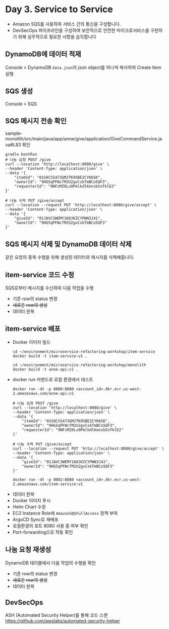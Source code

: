 # Day 3. Service to Service
- Amazon SQS를 사용하여 서비스 간의 통신을 구성합니다.
- DevSecOps 파이프라인을 구성하여 보안적으로 안전한 마이크로서비스를 구현하기 위해 실무적으로 필요한 사항을 습득합니다

## DynamoDB에 데이터 적재
Console > DynamoDB
`data.json`의 json object를 하나씩 복사하여 Create Item 실행

## SQS 생성
Console > SQS

## SQS 메시지 전송 확인
sample-monolith/src/main/java/app/anne/give/application/GiveCommandService.java#L83 확인

```
gradle bootRun
# 나눔 요청 POST /give
curl --location 'http://localhost:8080/give' \
--header 'Content-Type: application/json' \
--data '{
    "itemId": "01G9CS5473GMJTK9SBE2CYK65K",
    "ownerId": "9HG5qPFWcfM2U2gvCskTmBCo5QF3",
    "requesterId": "9NFzMZ0Lu9PmlkdlKensbSnTklE2"
}'

# 나눔 수락 PUT /give/accept
curl --location --request PUT 'http://localhost:8080/give/accept' \
--header 'Content-Type: application/json' \
--data '{
    "giveId": "01JAVC3WEMY160JKZCYPWN3J41",
    "ownerId": "9HG5qPFWcfM2U2gvCskTmBCo5QF3"
}'
```

## SQS 메시지 삭제 및 DynamoDB 데이터 삭제
같은 요청의 중복 수행을 위해 생성된 데이터와 메시지를 삭제해줍니다.

## item-service 코드 수정
SQS로부터 메시지를 수신하여 다음 작업을 수행
- 기존 row의 status 변경
- ~~새로운 row의 생성~~
- 데이터 원복

## item-service 배포
- Docker 이미지 빌드
  ```
  cd ~/environment/microservice-refactoring-workshop/item-service
  docker build -t item-service:v1 .

  cd ~/environment/microservice-refactoring-workshop/monolith
  docker build -t anne-api:v1 .
  ```
- docker run 커맨드로 로컬 환경에서 테스트
  ```
  docker run -dt -p 8080:8080 <account_id>.dkr.ecr.us-west-2.amazonaws.com/anne-api:v1

  # 나눔 요청 POST /give
  curl --location 'http://localhost:8080/give' \
  --header 'Content-Type: application/json' \
  --data '{
      "itemId": "01G9CS5473GMJTK9SBE2CYK65K",
      "ownerId": "9HG5qPFWcfM2U2gvCskTmBCo5QF3",
      "requesterId": "9NFzMZ0Lu9PmlkdlKensbSnTklE2"
  }'
    
  # 나눔 수락 PUT /give/accept
  curl --location --request PUT 'http://localhost:8080/give/accept' \
  --header 'Content-Type: application/json' \
  --data '{
      "giveId": "01JAVC3WEMY160JKZCYPWN3J41",
      "ownerId": "9HG5qPFWcfM2U2gvCskTmBCo5QF3"
  }'

  docker run -dt -p 8082:8080 <account_id>.dkr.ecr.us-west-2.amazonaws.com/item-service:v1
  ```
- 데이터 원복
- Docker 이미지 푸시
- Helm Chart 수정
- EC2 Instance Role에 `AmazonSQSFullAccess` 정책 부여
- ArgoCD Sync로 재배포
- 로컬환경의 포트 8080 사용 중 여부 확인
- Port-forwarding으로 작동 확인

## 나눔 요청 재생성
DynamoDB 테이블에서 다음 작업의 수행을 확인
- 기존 row의 status 변경
- ~~새로운 row의 생성~~
- 데이터 원복


## DevSecOps 
ASH (Automated Security Helper)를 통해 코드 스캔
https://github.com/awslabs/automated-security-helper



